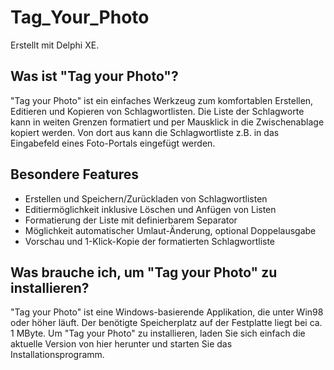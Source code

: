 # Tag_Your_Photo
Erstellt mit Delphi XE.

## Was ist "Tag your Photo"?
"Tag your Photo" ist ein einfaches Werkzeug zum komfortablen Erstellen, Editieren und Kopieren von Schlagwortlisten. Die Liste der Schlagworte kann in weiten Grenzen formatiert und per Mausklick in die Zwischenablage kopiert werden. Von dort aus kann die Schlagwortliste z.B. in das Eingabefeld eines Foto-Portals eingefügt werden.

## Besondere Features
- Erstellen und Speichern/Zurückladen von Schlagwortlisten
- Editiermöglichkeit inklusive Löschen und Anfügen von Listen
- Formatierung der Liste mit definierbarem Separator
- Möglichkeit automatischer Umlaut-Änderung, optional Doppelausgabe
- Vorschau und 1-Klick-Kopie der formatierten Schlagwortliste

## Was brauche ich, um "Tag your Photo" zu installieren?
"Tag your Photo" ist eine Windows-basierende Applikation, die unter Win98 oder höher läuft. Der benötigte Speicherplatz auf der Festplatte liegt bei ca. 1 MByte. Um "Tag your Photo" zu installieren, laden Sie sich einfach die aktuelle Version von hier herunter und starten Sie das Installationsprogramm.
